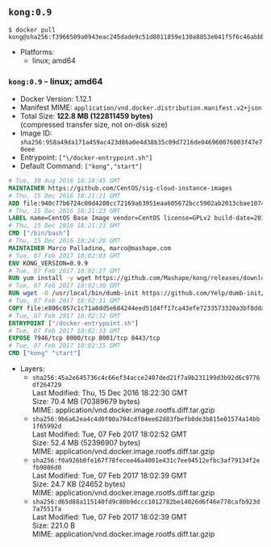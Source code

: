 ## `kong:0.9`

```console
$ docker pull kong@sha256:f3966509a0943eac245dade9c51d8011859e130a8853e041f5f6c46abbbd917d
```

-	Platforms:
	-	linux; amd64

### `kong:0.9` - linux; amd64

-	Docker Version: 1.12.1
-	Manifest MIME: `application/vnd.docker.distribution.manifest.v2+json`
-	Total Size: **122.8 MB (122811459 bytes)**  
	(compressed transfer size, not on-disk size)
-	Image ID: `sha256:958a49da171a459ac423d86a0e4d38b35c09d7216de046960076003f47e70eee`
-	Entrypoint: `["\/docker-entrypoint.sh"]`
-	Default Command: `["kong","start"]`

```dockerfile
# Tue, 30 Aug 2016 18:18:45 GMT
MAINTAINER https://github.com/CentOS/sig-cloud-instance-images
# Thu, 15 Dec 2016 18:21:21 GMT
ADD file:940c77b6724c00d4208cc72169a63951eaa605672bcc5902ab2013cbae107434 in / 
# Thu, 15 Dec 2016 18:21:23 GMT
LABEL name=CentOS Base Image vendor=CentOS license=GPLv2 build-date=20161214
# Thu, 15 Dec 2016 18:21:23 GMT
CMD ["/bin/bash"]
# Thu, 15 Dec 2016 18:24:28 GMT
MAINTAINER Marco Palladino, marco@mashape.com
# Tue, 07 Feb 2017 18:02:03 GMT
ENV KONG_VERSION=0.9.9
# Tue, 07 Feb 2017 18:02:27 GMT
RUN yum install -y wget https://github.com/Mashape/kong/releases/download/$KONG_VERSION/kong-$KONG_VERSION.el7.noarch.rpm &&     yum clean all
# Tue, 07 Feb 2017 18:02:30 GMT
RUN wget -O /usr/local/bin/dumb-init https://github.com/Yelp/dumb-init/releases/download/v1.1.3/dumb-init_1.1.3_amd64 &&     chmod +x /usr/local/bin/dumb-init
# Tue, 07 Feb 2017 18:02:31 GMT
COPY file:e806c057c1c71a8dd5e684244eed51d4ff17ca43efe7233573320a3bf8dda3a4 in /docker-entrypoint.sh 
# Tue, 07 Feb 2017 18:02:32 GMT
ENTRYPOINT ["/docker-entrypoint.sh"]
# Tue, 07 Feb 2017 18:02:33 GMT
EXPOSE 7946/tcp 8000/tcp 8001/tcp 8443/tcp
# Tue, 07 Feb 2017 18:02:35 GMT
CMD ["kong" "start"]
```

-	Layers:
	-	`sha256:45a2e645736c4c66ef34acce2407ded21f7a9b231199d3b92d6c9776df264729`  
		Last Modified: Thu, 15 Dec 2016 18:22:30 GMT  
		Size: 70.4 MB (70389679 bytes)  
		MIME: application/vnd.docker.image.rootfs.diff.tar.gzip
	-	`sha256:9b6a62ea4c4d0f00a704cdf04ee62d83fbefb0de3b815e01574a14bb1f65992d`  
		Last Modified: Tue, 07 Feb 2017 18:02:52 GMT  
		Size: 52.4 MB (52396907 bytes)  
		MIME: application/vnd.docker.image.rootfs.diff.tar.gzip
	-	`sha256:f0a926b0fe167f78fecee46a4001e431c7ee94512efbc3af79134f2efb9806d0`  
		Last Modified: Tue, 07 Feb 2017 18:02:39 GMT  
		Size: 24.7 KB (24652 bytes)  
		MIME: application/vnd.docker.image.rootfs.diff.tar.gzip
	-	`sha256:d65d88a115140fd9c80b9dccc1012782be14026d6f46e778cafb923d7a7551fa`  
		Last Modified: Tue, 07 Feb 2017 18:02:39 GMT  
		Size: 221.0 B  
		MIME: application/vnd.docker.image.rootfs.diff.tar.gzip
